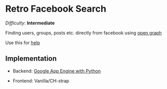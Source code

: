 Retro Facebook Search
=========

_Difficulty_: __Intermediate__

Finding users, groups, posts etc. directly from facebook using [open graph](http://graph.facebook.com)

Use this for [help](https://developers.facebook.com/docs/reference/api/search/)

## Implementation ##

* Backend: [Google App Engine with Python](https://developers.google.com/appengine/docs/python/gettingstartedpython27/introduction)

* Frontend: Vanilla/CH-strap